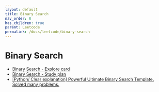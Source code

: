 ```yaml
---
layout: default
title: Binary Search
nav_order: 0
has_children: true
parent: Leetcode
permalink: /docs/leetcode/binary-search
---
```


# Binary Search

* [Binary Search - Explore card][1]
* [Binary Search - Study plan][2]
* [[Python/ Clear explanation] Powerful Ultimate Binary Search Template. Solved many problems.][3]

[1]: https://leetcode.com/explore/learn/card/binary-search/
[2]: https://leetcode.com/studyplan/binary-search/
[3]: https://leetcode.com/problems/find-k-th-smallest-pair-distance/solutions/769705/python-clear-explanation-powerful-ultimate-binary-search-template-solved-many-problems